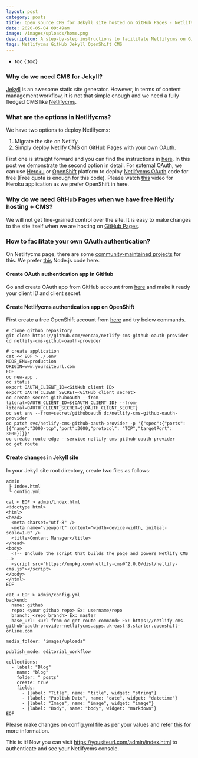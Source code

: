 ```yaml
---
layout: post
category: posts
title: Open source CMS for Jekyll site hosted on GitHub Pages - Netlifycms
date: 2020-05-04 09:49am
image: /images/uploads/home.png
description: A step-by-step instructions to facilitate Netlifycms on GitHub Pages.
tags: Netlifycms GitHub Jekyll OpenShift CMS
---
```

* toc
{:toc}

### Why do we need CMS for Jekyll?

[Jekyll](https://jekyllrb.com/) is an awesome static site generator. However, in terms of content management workflow, it is not that simple enough and we need a fully fledged CMS like [Netlifycms](https://www.netlifycms.org/).

### What are the options in Netlifycms?

We have two options to deploy Netlifycms:

1. Migrate the site on Netlify.
2. Simply deploy Netlify CMS on GitHub Pages with your own OAuth.

First one is straight forward and you can find the instructions in [here](https://www.netlify.com/blog/2016/10/27/a-step-by-step-guide-deploying-a-static-site-or-single-page-app/). In this post we demonstrate the second option in detail. For external OAuth, we can use [](https://www.heroku.com/)[Heroku](https://www.heroku.com/) or [OpenShift](https://www.openshift.com/products/online/) platform to deploy [](https://nodejs.org/)[Netlifycms OAuth](https://www.netlifycms.org/docs/external-oauth-clients/) code for free (Free quota is enough for this code). Please watch [this](https://www.youtube.com/watch?reload=9&v=Xv2ZW-QPAFc) video for Heroku application as we prefer OpenShift in here.

### Why do we need GitHub Pages when we have free Netlify hosting + CMS?

We will not get fine-grained control over the site. It is easy to make changes to the site itself when we are hosting on [GitHub Pages](https://pages.github.com/).

### How to facilitate your own OAuth authentication?

On Netlifycms page, there are some [community-maintained projects](https://www.netlifycms.org/docs/external-oauth-clients/) for this. We prefer [this](https://github.com/vencax/netlify-cms-github-oauth-provider) Node.js code here.

#### Create OAuth authentication app in GitHub

Go and create OAuth app from GitHub account from [here](https://github.com/settings/developers) and make it ready your client ID and client secret.

#### Create Netlifycms authentication app on OpenShift

First create a free OpenShift account from [here](https://www.openshift.com/products/online/) and try below commands.

```shell
# clone github repository
git clone https://github.com/vencax/netlify-cms-github-oauth-provider
cd netlify-cms-github-oauth-provider

# create application
cat << EOF > ./.env
NODE_ENV=production
ORIGIN=www.yoursiteurl.com
EOF
oc new-app .
oc status
export OAUTH_CLIENT_ID=<GitHub client ID>
export OAUTH_CLIENT_SECRET=<GitHub client secret>
oc create secret githuboauth --from-literal=OAUTH_CLIENT_ID=${OAUTH_CLIENT_ID} --from-literal=OAUTH_CLIENT_SECRET=${OAUTH_CLIENT_SECRET}
oc set env --from=secret/githuboauth dc/netlify-cms-github-oauth-provider
oc patch svc/netlify-cms-github-oauth-provider -p '{"spec":{"ports":[{"name":"3000-tcp","port":3000,"protocol": "TCP","targetPort": 3000}]}}'
oc create route edge --service netlify-cms-github-oauth-provider
oc get route
```

#### Create changes in Jekyll site

In your Jekyll site root directory, create two files as follows:

```shell
admin
 ├ index.html
 └ config.yml
 
cat < EOF > admin/index.html
<!doctype html>
<html>
<head>
  <meta charset="utf-8" />
  <meta name="viewport" content="width=device-width, initial-scale=1.0" />
  <title>Content Manager</title>
</head>
<body>
  <!-- Include the script that builds the page and powers Netlify CMS -->
  <script src="https://unpkg.com/netlify-cms@^2.0.0/dist/netlify-cms.js"></script>
</body>
</html>
EOF

cat < EOF > admin/config.yml
backend:
  name: github
  repo: <your github repo> Ex: username/repo
  branch: <repo branch> Ex: master
  base_url: <url from oc get route command> Ex: https://netlify-cms-github-oauth-provider-netlifycms.apps.uk-east-3.starter.openshift-online.com

media_folder: "images/uploads"

publish_mode: editorial_workflow

collections:
  - label: "Blog"
    name: "blog"
    folder: "_posts"
    create: true
    fields:
      - {label: "Title", name: "title", widget: "string"}
      - {label: "Publish Date", name: "date", widget: "datetime"}
      - {label: "Image", name: "image", widget: "image"}
      - {label: "Body", name: "body", widget: "markdown"}
EOF
```

Please make changes on config.yml file as per your values and refer [this](https://www.netlifycms.org/docs/add-to-your-site/) for more information.

This is it! Now you can visit https://yousiteurl.com/admin/index.html to authenticate and see your Netlifycms console.